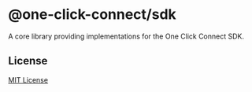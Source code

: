 # @one-click-connect/sdk

A core library providing implementations for the One Click Connect SDK.

## License
[MIT License](../../../LICENSE)
